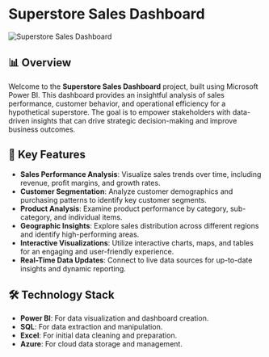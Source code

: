# Superstore Sales Dashboard

![Superstore Sales Dashboard](path-to-image/superstore-sales-dashboard.png)

## 📊 Overview

Welcome to the **Superstore Sales Dashboard** project, built using Microsoft Power BI. This dashboard provides an insightful analysis of sales performance, customer behavior, and operational efficiency for a hypothetical superstore. The goal is to empower stakeholders with data-driven insights that can drive strategic decision-making and improve business outcomes.

## 🌟 Key Features

- **Sales Performance Analysis**: Visualize sales trends over time, including revenue, profit margins, and growth rates.
- **Customer Segmentation**: Analyze customer demographics and purchasing patterns to identify key customer segments.
- **Product Analysis**: Examine product performance by category, sub-category, and individual items.
- **Geographic Insights**: Explore sales distribution across different regions and identify high-performing areas.
- **Interactive Visualizations**: Utilize interactive charts, maps, and tables for an engaging and user-friendly experience.
- **Real-Time Data Updates**: Connect to live data sources for up-to-date insights and dynamic reporting.

## 🛠️ Technology Stack

- **Power BI**: For data visualization and dashboard creation.
- **SQL**: For data extraction and manipulation.
- **Excel**: For initial data cleaning and preparation.
- **Azure**: For cloud data storage and management.
